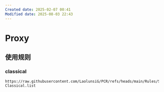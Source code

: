 ```yaml
---
Created date: 2025-02-07 00:41
Modified date: 2025-08-03 22:43
---
```

# Proxy

## 使用规则

### classical

```
https://raw.githubusercontent.com/LaolunsiG/PCR/refs/heads/main/Rules/Shadowrocket/GFWLite/GFWLite-Classical.list
```

